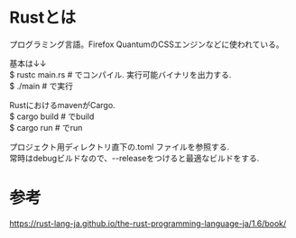 # Rustとは    
プログラミング言語。Firefox QuantumのCSSエンジンなどに使われている。    
  
基本は↓↓  
$ rustc main.rs # でコンパイル. 実行可能バイナリを出力する.    
$ ./main # で実行    
  
RustにおけるmavenがCargo.    
$ cargo build # でbuild  
$ cargo run # でrun  
  
プロジェクト用ディレクトリ直下の.toml ファイルを参照する.    
常時はdebugビルドなので、--releaseをつけると最適なビルドをする.  
  
  
# 参考    
https://rust-lang-ja.github.io/the-rust-programming-language-ja/1.6/book/  

